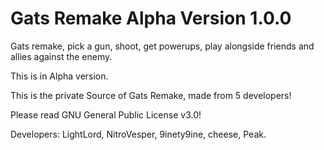 # Gats Remake Alpha Version 1.0.0
Gats remake, pick a gun, shoot, get powerups, play alongside friends and allies against the enemy.

This is in Alpha version.

This is the private Source of Gats Remake, made from 5 developers!

Please read GNU General Public License v3.0!

Developers:
LightLord, NitroVesper, 9inety9ine, cheese, Peak.

